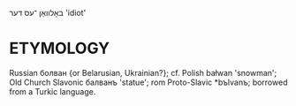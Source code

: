 באָלוואַן
־עס
דער
'idiot'

ETYMOLOGY
===========
Russian болван {or Belarusian, Ukrainian?}; cf. Polish bałwan 'snowman'; Old Church Slavonic балванъ 'statue'; rom Proto-Slavic *bъlvanъ; borrowed from a Turkic language.